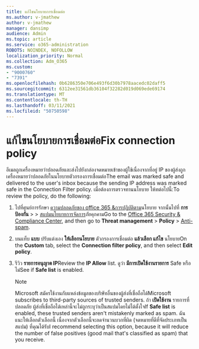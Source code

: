 ```yaml
---
title: แก้ไขนโยบายการเชื่อมต่อ
ms.author: v-jmathew
author: v-jmathew
manager: dansimp
audience: Admin
ms.topic: article
ms.service: o365-administration
ROBOTS: NOINDEX, NOFOLLOW
localization_priority: Normal
ms.collection: Adm_O365
ms.custom:
- "9000760"
- "7391"
ms.openlocfilehash: 0b6286350e706e493f6d30b7978aacedc02daff5
ms.sourcegitcommit: 6312ee31561db36104f32282d019d069ede69174
ms.translationtype: MT
ms.contentlocale: th-TH
ms.lasthandoff: 03/11/2021
ms.locfileid: "50750598"
---
```

# <a name="fix-connection-policy"></a><span data-ttu-id="59b8b-102">แก้ไขนโยบายการเชื่อมต่อ</span><span class="sxs-lookup"><span data-stu-id="59b8b-102">Fix connection policy</span></span>

<span data-ttu-id="59b8b-103">อีเมลถูกเครื่องหมายว่าปลอดภัยและส่งไปยังกล่องจดหมายเข้าของผู้ใช้เนื่องจากที่อยู่ IP ของผู้ส่งถูกเครื่องหมายว่าปลอดภัยในนโยบายตัวกรองการเชื่อมต่อ</span><span class="sxs-lookup"><span data-stu-id="59b8b-103">The email was marked safe and delivered to the user's inbox because the sending IP address was marked safe in the Connection Filter policy.</span></span> <span data-ttu-id="59b8b-104">เมื่อต้องการตรวจทานนโยบาย ให้ทต่อไปนี้:</span><span class="sxs-lookup"><span data-stu-id="59b8b-104">To review the policy, do the following:</span></span>

1. <span data-ttu-id="59b8b-105">ไปที่ศูนย์การรักษา [ความปลอดภัยของ office 365 &การปฏิบัติตาม](https://go.microsoft.com/fwlink/p/?linkid=2077143)นโยบาย จากนั้นไปที่ **การป้องกัน**  >    >  [สแปมนโยบายการจัดการ](https://go.microsoft.com/fwlink/?linkid=2101518)ภัยคุกคาม</span><span class="sxs-lookup"><span data-stu-id="59b8b-105">Go to the [Office 365 Security & Compliance Center](https://go.microsoft.com/fwlink/p/?linkid=2077143), and then go to **Threat management** > **Policy** > [Anti-spam](https://go.microsoft.com/fwlink/?linkid=2101518).</span></span>
2. <span data-ttu-id="59b8b-106">บนแท็บ **แบบ** ปรับแต่งเอง **ให้เลือกนโยบาย** ตัวกรองการเชื่อมต่อ **แล้วเลือก แก้ไข** นโยบาย</span><span class="sxs-lookup"><span data-stu-id="59b8b-106">On the **Custom** tab, select the **Connection filter policy**, and then select **Edit policy**.</span></span>
3. <span data-ttu-id="59b8b-107">รีวิว **รายการอนุญาต IP**</span><span class="sxs-lookup"><span data-stu-id="59b8b-107">Review the **IP Allow** list.</span></span> <span data-ttu-id="59b8b-108">ดูว่า **มีการเปิดใช้งานรายการ** Safe หรือไม่</span><span class="sxs-lookup"><span data-stu-id="59b8b-108">See if **Safe list** is enabled.</span></span>

    > [!NOTE]
    > <span data-ttu-id="59b8b-109">Microsoft สมัครใช้งานกับแหล่งข้อมูลของบริษัทอื่นของผู้ส่งที่เชื่อถือได้</span><span class="sxs-lookup"><span data-stu-id="59b8b-109">Microsoft subscribes to third-party sources of trusted senders.</span></span> <span data-ttu-id="59b8b-110">ถ้า **เปิดใช้งาน** รายการที่ปลอดภัย ผู้ส่งที่เชื่อถือได้เหล่านี้จะไม่ถูกระบุว่าเป็นสแปมโดยไม่ได้ตั้งใจ</span><span class="sxs-lookup"><span data-stu-id="59b8b-110">If **Safe list** is enabled, these trusted senders aren't mistakenly marked as spam.</span></span> <span data-ttu-id="59b8b-111">ฉันแนะให้เลือกตัวเลือกนี้ เนื่องจากตัวเลือกนี้จะลดจํานวนบวกที่ผิด (จดหมายที่ดีที่จัดประเภทเป็นสแปม) ที่คุณได้รับ</span><span class="sxs-lookup"><span data-stu-id="59b8b-111">I recommend selecting this option, because it will reduce the number of false positives (good mail that's classified as spam) that you receive.</span></span>
